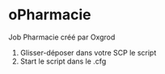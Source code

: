 # oPharmacie
Job Pharmacie créé par Oxgrod

1) Glisser-déposer dans votre SCP le script
2) Start le script dans le .cfg
